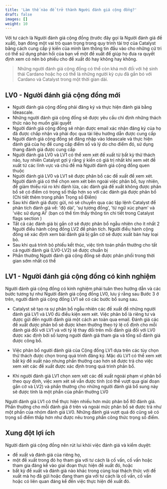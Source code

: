 ```yaml
---
title: 'Làm thế nào để trở thành Người đánh giá cộng đồng?'
draft: false
images: []
weight: 10
---
```


Với tư cách là Người đánh giá cộng đồng (trước đây gọi là Người đánh giá đề xuất), bạn đóng một vai trò quan trọng trong quy trình tài trợ của Catalyst bằng cách cung cấp ý kiến ​​của mình làm thông tin đầu vào cho những cử tri có thể sử dụng phản hồi của bạn về một đề xuất để giúp họ đưa ra quyết định xem có nên bỏ phiếu cho đề xuất đó hay không hay không.

> Những người đánh giá cộng đồng có thể còn khá mới đối với hệ sinh thái Cardano hoặc họ có thể là những người kỳ cựu đã gắn bó với Cardano và Catalyst trong một thời gian dài.

## LV0 - Người đánh giá cộng đồng mới

- Người đánh giá cộng đồng phải đăng ký và thực hiện đánh giá bằng Ideascale.
- Những người đánh giá cộng đồng sẽ được yêu cầu chỉ định những thách thức nào họ muốn giải quyết
- Người đánh giá cộng đồng sẽ nhận được email xác nhận đăng ký của họ đã được chấp nhận và phải đọc qua tài liệu hướng dẫn được cung cấp
- Người đánh giá cộng đồng sẽ đăng nhập vào Ideascale và thực hiện đánh giá của họ để cung cấp điểm số và lý do cho điểm đó, sử dụng thang đánh giá được cung cấp
- Người đánh giá LV0 và LV1 có thể xem xét đề xuất từ ​​bất kỳ thử thách nào, tuy nhiên Catalyst gợi ý rằng ý kiến ​​có giá trị nhất khi xem xét đề xuất từ ​​các lĩnh vực và chủ đề mà Người đánh giá cộng đồng quen thuộc
- Người đánh giá LV0 và LV1 sẽ được phân bổ các đề xuất để xem xét. Người đánh giá có thể chọn xem xét bên ngoài việc phân bổ, tuy nhiên, để giảm thiểu rủi ro khi đánh lừa, các đánh giá đề xuất không được phân bổ sẽ có điểm có trọng số thấp hơn so với các đánh giá được phân bổ (Chi tiết thêm trong phần Trọng số Điểm)
- Sau khi đánh giá được gửi, nó sẽ chuyển qua các tập lệnh Catalyst để phân tích đánh giá về: 'độ dài', 'sự tương đồng', 'từ ngữ xúc phạm' và 'việc sử dụng AI' (bạn có thể tìm thấy thông tin chi tiết trong Catalyst flags section )
- Tất cả các đánh giá bị gắn cờ sẽ được phân bổ ngẫu nhiên cho ít nhất 2 Người điều hành cộng đồng LV2 để phân tích. Người điều hành cộng đồng sẽ xác định xem bài đánh giá bị gắn cờ sẽ được xuất bản hay loại bỏ.
- Sau khi quá trình bỏ phiếu kết thúc, việc tính toán phần thưởng cho tất cả người đánh giá (LV0-LV2) sẽ được chuẩn bị
- Phần thưởng Người đánh giá cộng đồng sẽ được phân phối trong thời gian sớm nhất có thể

## LV1 - Người đánh giá cộng đồng có kinh nghiệm

Người đánh giá cộng đồng có kinh nghiệm phải tuân theo hướng dẫn và các bước tương tự như Người đánh giá cộng đồng LV0, lưu ý rằng sau Bước 3 ở trên, người đánh giá cộng đồng LV1 sẽ có các bước bổ sung sau.

- Catalyst sẽ tạo ra sự phân bổ ngẫu nhiên các đề xuất để những người đánh giá LV1 và LV0 đủ điều kiện xem xét. Việc phân bổ là riêng tư và được gửi đến người đánh giá một cách an toàn qua email. Đánh giá các đề xuất được phân bổ sẽ được khen thưởng theo tỷ lệ cố định cho mỗi đánh giá đối với LV1 và với tỷ lệ thay đổi trên mỗi đánh giá đối với LV0 được xác định bởi số lượng người đánh giá tham gia và tổng số đánh giá được công bố.

- Việc phân bổ người đánh giá của Cộng đồng LV1 dựa trên các tùy chọn thử thách được chọn trong quá trình đăng ký. Mặc dù LV1 có thể xem xét bất kỳ đề xuất nào nhưng phần thưởng cao hơn sẽ được trả cho việc xem xét các đề xuất được xác định trong quá trình phân bổ.

- Khi người đánh giá LV1 chọn xem xét các đề xuất ngoài phạm vi phân bổ theo quy định, việc xem xét sẽ vẫn được tính (có thể vượt qua giai đoạn gắn cờ và LV2) và phần thưởng cho những người đánh giá bổ sung này sẽ được tính là một phần của phần thưởng LV0

Người đánh giá LV1 có thể thực hiện nhiều hơn mức phân bổ 80 đánh giá. Phần thưởng cho mỗi đánh giá ở trên và ngoài mức phân bổ sẽ được trả như một phần của nhóm đánh giá LV0. Những đánh giá vượt quá đó cũng sẽ có trọng số điểm thấp hơn như được nêu trong phần công thức trọng số điểm.

## Xung đột lợi ích

Người đánh giá cộng đồng nên rút lui khỏi việc đánh giá và kiểm duyệt:

- đề xuất và đánh giá của riêng họ,
- một đề xuất trong đó họ tham gia với tư cách là cố vấn, cố vấn hoặc tham gia đáng kể vào giai đoạn thực hiện đề xuất đó, hoặc
- bất kỳ đề xuất và đánh giá nào khác trong cùng loại thách thức với đề xuất mà họ đã gửi hoặc đang tham gia với tư cách là cố vấn, cố vấn hoặc có liên quan đáng kể đến việc thực hiện đề xuất đó.
